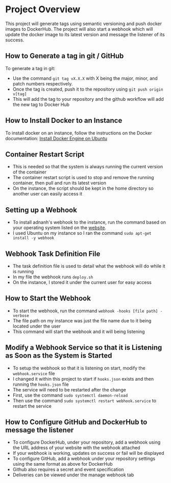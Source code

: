 # Project Overview

This project will generate tags using semantic versioning and push docker images to DockerHub. The project will also start a webhook which will update the docker image to its latest version and message the listener of its success.

## How to Generate a tag in git / GitHub

To generate a tag in git:
- Use the command `git tag vX.X.X` with X being the major, minor, and patch numbers respectively.
- Once the tag is created, push it to the repository using `git push origin v[tag]`
- This will add the tag to your repository and the github workflow will add the new tag to Docker Hub

## How to Install Docker to an Instance

To install docker on an instance, follow the instructions on the Docker documentation: [Install Docker Engine on Ubuntu](https://docs.docker.com/engine/install/ubuntu/)

## Container Restart Script

- This is needed so that the system is always running the current version of the container
- The container restart script is used to stop and remove the running container, then pull and run its latest version
- On the instance, the script should be kept in the home directory so another user can easily access it

## Setting up a Webhook

- To install adnanh's webhook to the instance, run the command based on your operating system listed on the [website](https://github.com/adnanh/webhook).
- I used Ubuntu on my instance so I ran the command `sudo apt-get install -y webhook`

## Webhook Task Definition File

- The task definition file is used to detail what the webhook will do while it is running
- In my file the webhook runs `deploy.sh`
- On the instance, I stored it under the current user for easy access

## How to Start the Webhook

- To start the webhook, run the command `webhook -hooks [file path] -verbose`
- The file path on my instance was just the file name due to it being located under the user
- This command will start the webhook and it will being listening

## Modify a Webhook Service so that it is Listening as Soon as the System is Started

- To setup the webhook so that it is listening on start, modify the `webhook.service` file
- I changed it within this project to start if `hooks.json` exists and then running the `hooks.json` file
- The service will need to be restarted after the change
- First, use the command `sudo systemctl daemon-reload`
- Then use the command `sudo systemctl restart webhook.service` to restart the service

## How to Configure GitHub and DockerHub to message the listener

- To configure DockerHub, under your repository, add a webhook using the URL address of your website with the webhook attached
- If your webhook is working, updates on success or fail will be displayed
- To configure GitHub, add a webhook under your repository settings using the same format as above for DockerHub
- Github also requires a secret and event specification
- Deliveries can be viewed under the manage webhook tab
